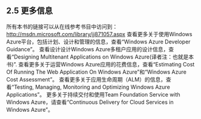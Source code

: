 ## 2.5 更多信息

所有本书的链接可以从在线参考书目中访问到：http://msdn.microsoft.com/library/jj871057.aspx
查看更多关于使用Windows Azure平台，包括计划、设计和管理的信息，查看“Windows Azure Developer Guidance”。
查看设计设计Windows Azure多租户应用的设计信息，查看“Designing Multitenant Applications on Windows Azure(译者注：也就是本书)”.
查看更多关于运营Windows Azure应用的花费信息，查看“Estimating Cost Of Running The Web Application On Windows Azure”和“Windows Azure Cost Assessment”。
查看更多关于应用生命周期（ALM）的信息，查看“Testing, Managing, Monitoring and Optimizing Windows Azure Applications”。
更多关于持续交付和使用Team Foundation Service with Windows Azure，请查看“Continuous Delivery for Cloud Services in Windows Azure”。

